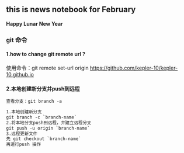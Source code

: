 ## this is news notebook for February

**Happy Lunar New Year**

### git 命令

#### 1.how to change git remote url ?

使用命令：git remote set-url origin https://github.com/kepler-10/kepler-10.github.io

#### 2.本地创建新分支并push到远程

```xml
查看分支：git branch -a

1.本地创建新分支
git branch -c `branch-name`
2.将本地分支push到远程，并建立远程分支
git push -u origin `branch-name` 
3.远程更新文件
先 git checkout `branch-name` 
再进行push 操作
```

